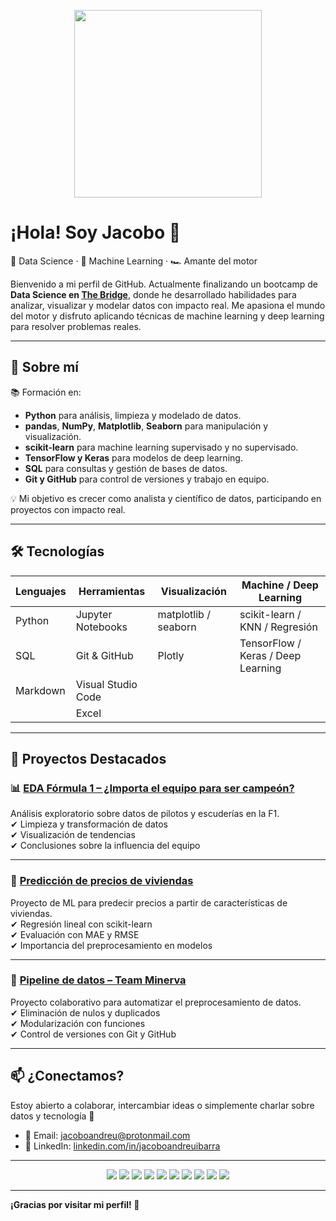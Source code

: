 <p align="center">
  <img src="https://media.giphy.com/media/qgQUggAC3Pfv687qPC/giphy.gif" width="300">
</p>

# ¡Hola! Soy Jacobo 👋  
🚀 Data Science · 🧠 Machine Learning · 🏎️ Amante del motor

Bienvenido a mi perfil de GitHub. Actualmente finalizando un bootcamp de **Data Science en [The Bridge](https://www.thebridge.tech/)**, donde he desarrollado habilidades para analizar, visualizar y modelar datos con impacto real. Me apasiona el mundo del motor y disfruto aplicando técnicas de machine learning y deep learning para resolver problemas reales.

---

## 🧠 Sobre mí

📚 Formación en:
- **Python** para análisis, limpieza y modelado de datos.
- **pandas**, **NumPy**, **Matplotlib**, **Seaborn** para manipulación y visualización.
- **scikit-learn** para machine learning supervisado y no supervisado.
- **TensorFlow y Keras** para modelos de deep learning.
- **SQL** para consultas y gestión de bases de datos.
- **Git y GitHub** para control de versiones y trabajo en equipo.

💡 Mi objetivo es crecer como analista y científico de datos, participando en proyectos con impacto real.

---

## 🛠️ Tecnologías

| Lenguajes | Herramientas       | Visualización           | Machine / Deep Learning     |
|----------|--------------------|--------------------------|-----------------------------|
| Python   | Jupyter Notebooks  | matplotlib / seaborn     | scikit-learn / KNN / Regresión |
| SQL      | Git & GitHub       | Plotly                   | TensorFlow / Keras / Deep Learning |
| Markdown | Visual Studio Code |                          |                             |
||Excel|||

---

## 🚀 Proyectos Destacados

### 📊 [EDA Fórmula 1 – ¿Importa el equipo para ser campeón?](https://github.com/jacobo010/EDA_F1_Analysis)
Análisis exploratorio sobre datos de pilotos y escuderías en la F1.  
✔ Limpieza y transformación de datos  
✔ Visualización de tendencias  
✔ Conclusiones sobre la influencia del equipo  

---

### 🏡 [Predicción de precios de viviendas](https://github.com/jacobo010/ML_Prediccion_precio_casas)
Proyecto de ML para predecir precios a partir de características de viviendas.  
✔ Regresión lineal con scikit-learn  
✔ Evaluación con MAE y RMSE  
✔ Importancia del preprocesamiento en modelos

---

### 🧪 [Pipeline de datos – Team Minerva](https://github.com/jacobo010/Team_Minerva_Pipeline)
Proyecto colaborativo para automatizar el preprocesamiento de datos.  
✔ Eliminación de nulos y duplicados  
✔ Modularización con funciones  
✔ Control de versiones con Git y GitHub

---

## 📫 ¿Conectamos?

Estoy abierto a colaborar, intercambiar ideas o simplemente charlar sobre datos y tecnología 🚀

- 📧 Email: [jacoboandreu@protonmail.com](mailto:jacoboandreu@protonmail.com)  
- 💼 LinkedIn: [linkedin.com/in/jacoboandreuibarra](https://www.linkedin.com/in/jacoboandreuibarra/)

---

<p align="center">
  <img src="https://img.shields.io/github/followers/jacobo010?style=social" />
  <img src="https://img.shields.io/badge/Python-3776AB?style=flat&logo=python&logoColor=white" />
  <img src="https://img.shields.io/badge/TensorFlow-FF6F00?style=flat&logo=tensorflow&logoColor=white" />
  <img src="https://img.shields.io/badge/Keras-D00000?style=flat&logo=keras&logoColor=white" />
  <img src="https://img.shields.io/badge/scikit--learn-F7931E?style=flat&logo=scikit-learn&logoColor=white" />
  <img src="https://img.shields.io/badge/pandas-150458?style=flat&logo=pandas&logoColor=white" />
  <img src="https://img.shields.io/badge/numpy-013243?style=flat&logo=numpy&logoColor=white" />
  <img src="https://img.shields.io/badge/matplotlib-ffffff?style=flat&logo=matplotlib&logoColor=black" />
  <img src="https://img.shields.io/badge/SQL-4479A1?style=flat&logo=postgresql&logoColor=white" />
  <img src="https://img.shields.io/badge/Excel-217346?style=flat&logo=microsoft-excel&logoColor=white" />
</p>


---

**¡Gracias por visitar mi perfil! 🙌**
